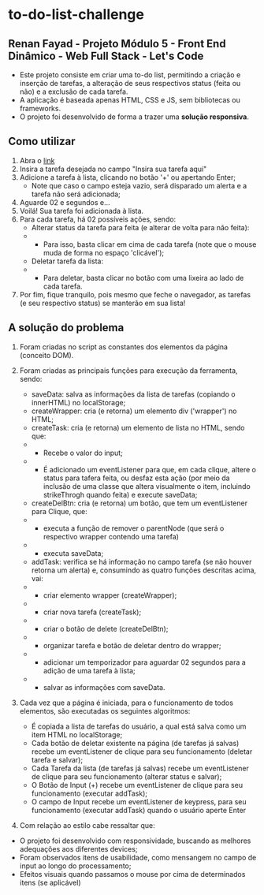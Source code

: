 # to-do-list-challenge

## Renan Fayad - Projeto Módulo 5 - Front End Dinâmico - Web Full Stack - Let's Code
- Este projeto consiste em criar uma to-do list, permitindo a criação e inserção de tarefas, a alteração de seus respectivos status (feita ou não) e a exclusão de cada tarefa.
- A aplicação é baseada apenas HTML, CSS e JS, sem bibliotecas ou frameworks.
- O projeto foi desenvolvido de forma a trazer uma **solução responsiva**.

## Como utilizar

1. Abra o [link](https://rrfayad.github.io/to-do-list-challenge/)
2. Insira a tarefa desejada no campo "Insira sua tarefa aqui"
3. Adicione a tarefa à lista, clicando no botão '+' ou apertando Enter;
   * Note que caso o campo esteja vazio, será disparado um alerta e a tarefa não será adicionada;
4. Aguarde 02 e segundos e...
5. Voilá! Sua tarefa foi adicionada à lista.
6. Para cada tarefa, há 02 possíveis ações, sendo:  
   * Alterar status da tarefa para feita (e alterar de volta para não feita):  
   * - Para isso, basta clicar em cima de cada tarefa (note que o mouse muda de forma no espaço 'clicável');  
   * Deletar tarefa da lista:  
   * - Para deletar, basta clicar no botão com uma lixeira ao lado de cada tarefa.  
7. Por fim, fique tranquilo, pois mesmo que feche o navegador, as tarefas (e seu respectivo status) se manterão em sua lista!

## A solução do problema

1. Foram criadas no script as constantes dos elementos da página (conceito DOM).

2. Foram criadas as principais funções para execução da ferramenta, sendo:  
    - saveData: salva as informações da lista de tarefas (copiando o innerHTML) no localStorage;  
    - createWrapper: cria (e retorna) um elemento div ('wrapper') no HTML;  
    - createTask: cria (e retorna) um elemento de lista no HTML, sendo que:  
    * - Recebe o valor do input;
    * - É adicionado um eventListener para que, em cada clique, altere o status para tafera feita, ou desfaz esta ação (por meio da inclusão de uma classe que altera visualmente o item, incluindo strikeThrogh quando feita) e execute saveData;  
    - createDelBtn: cria (e retorna) um botão, que tem um eventListener para Clique, que:
    * - executa a função de remover o parentNode (que será o respectivo wrapper contendo uma tarefa)
   * - executa saveData;
   - addTask: verifica se há informação no campo tarefa (se não houver retorna um alerta) e, consumindo as quatro funções descritas acima, vai:
   * - criar elemento wrapper (createWrapper);
   * - criar nova tarefa (createTask);
   * - criar o botão de delete (createDelBtn);
   * - organizar tarefa e botão de deletar dentro do wrapper;
   * - adicionar um temporizador para aguardar 02 segundos para a adição de uma tarefa à lista;
   * - salvar as informações com saveData.

3. Cada vez que a página é iniciada, para o funcionamento de todos elementos, são executadas os seguintes algoritmos:
   - É copiada a lista de tarefas do usuário, a qual está salva como um item HTML no localStorage;
   - Cada botão de deletar existente na página (de tarefas já salvas) recebe um eventListener de clique para seu funcionamento (deletar tarefa e salvar);
   - Cada Tarefa da lista (de tarefas já salvas) recebe um eventListener de clique para seu funcionamento (alterar status e salvar);
   - O Botão de Input (+) recebe um eventListener de clique para seu funcionamento (executar addTask);
   - O campo de Input recebe um eventListener de keypress, para seu funcionamento (executar addTask) quando o usuário aperte Enter
    
4. Com relação ao estilo cabe ressaltar que:
 - O projeto foi desenvolvido com responsividade, buscando as melhores adequações aos diferentes devices;
 - Foram observados itens de usabilidade, como mensangem no campo de input ao longo do processamento;
 - Efeitos visuais quando passamos o mouse por cima de determinados itens (se aplicável)

